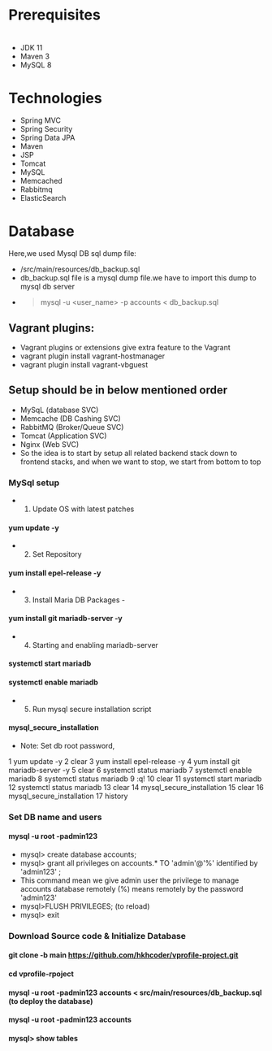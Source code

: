 # Prerequisites
#
- JDK 11 
- Maven 3 
- MySQL 8

# Technologies 
- Spring MVC
- Spring Security
- Spring Data JPA
- Maven
- JSP
- Tomcat
- MySQL
- Memcached
- Rabbitmq
- ElasticSearch
# Database
Here,we used Mysql DB 
sql dump file:
- /src/main/resources/db_backup.sql
- db_backup.sql file is a mysql dump file.we have to import this dump to mysql db server
- > mysql -u <user_name> -p accounts < db_backup.sql



<!-- My code -->
## Vagrant plugins:
- Vagrant plugins or extensions give extra feature to the Vagrant
- vagrant plugin install  vagrant-hostmanager
- vagrant plugin install  vagrant-vbguest




## Setup should be in below mentioned order
- MySqL (database SVC)
- Memcache (DB Cashing SVC)
- RabbitMQ (Broker/Queue SVC)
- Tomcat (Application SVC)
- Nginx (Web SVC)
- So the idea is to start by setup all related backend stack down to frontend stacks, and when we want to stop, we start from bottom to top

### MySql setup
- 1) Update OS with latest patches 
#### yum update -y

- 2) Set Repository
####  yum install epel-release -y

- 3) Install Maria DB Packages - 
#### yum install git mariadb-server -y

- 4) Starting and enabling mariadb-server
#### systemctl start mariadb
#### systemctl enable mariadb

- 5) Run mysql secure installation script
#### mysql_secure_installation
- Note: Set db root password, 

 1  yum update -y
    2  clear
    3  yum install epel-release -y
    4  yum install git mariadb-server -y 
    5  clear
    6  systemctl status mariadb
    7  systemctl enable  mariadb
    8  systemctl status mariadb
    9  :q!
   10  clear
   11  systemctl start  mariadb
   12  systemctl status mariadb
   13  clear
   14  mysql_secure_installation
   15  clear
   16  mysql_secure_installation
   17  history

### Set DB name and users
#### mysql -u root -padmin123
- mysql> create database accounts;
- mysql> grant all privileges on accounts.* TO 'admin'@'%' identified by 'admin123' ;
- This command mean we give admin user the privilege to manage accounts database remotely (%) means remotely by the password 'admin123' 
- mysql>FLUSH PRIVILEGES; (to reload)
- mysql> exit

### Download Source code & Initialize Database
#### git clone -b main https://github.com/hkhcoder/vprofile-project.git
#### cd vprofile-rpoject
#### mysql -u root -padmin123 accounts < src/main/resources/db_backup.sql (to deploy the database)
#### mysql -u root -padmin123 accounts
#### mysql> show tables